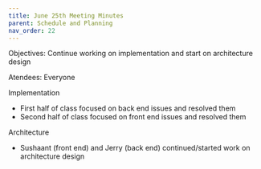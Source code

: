 ```yaml
---
title: June 25th Meeting Minutes
parent: Schedule and Planning
nav_order: 22
---
```


Objectives: Continue working on implementation and start on architecture design

Atendees: Everyone

Implementation
- First half of class focused on back end issues and resolved them
- Second half of class focused on front end issues and resolved them

Architecture
- Sushaant (front end) and Jerry (back end) continued/started work on architecture design
